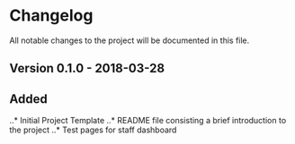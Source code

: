 # Changelog
All notable changes to the project will be documented in this file.

## Version 0.1.0 - 2018-03-28

## Added
..* Initial Project Template
..* README file consisting a brief introduction to the project
..* Test pages for staff dashboard
